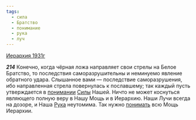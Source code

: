 ```yaml
---
tags:
  - сила
  - Братство
  - понимание
  - рука
  - луч
---
```


[Иерархия 1931г](https://127.0.0.1:4002/agni/1931)

___214___
Конечно, когда чёрная ложа направляет свои стрелы на Белое Братство, то последствия саморазрушительны и неминуемо явление обратного удара. Слышанное вами — последствие саморазрушения, ибо направленная стрела повернулась к пославшему; так каждый пусть утверждается в [понимании](../../../tags/#понимание) [Силы](../../../tags/#сила) Нашей. Ничто не может коснуться являющего полную веру в Нашу Мощь и в Иерархию. Наши Лучи всегда на дозоре, и Наша [Рука](../../../tags/#рука) неутомима. Так нужно [понимать](../../../tags/#понимание) всю Мощь Иерархии.   

